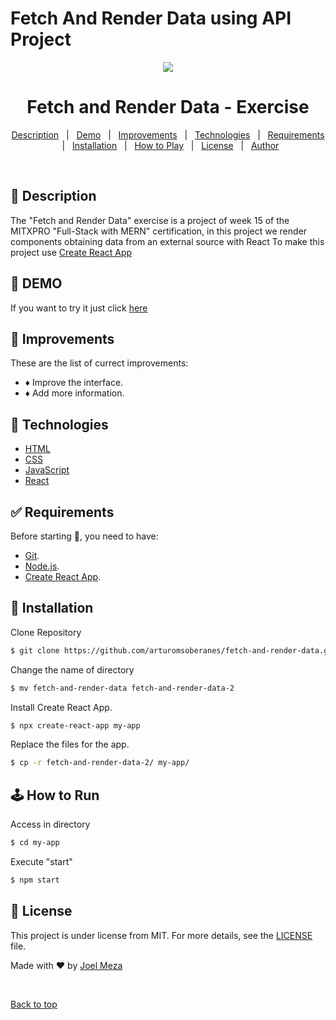 # Fetch And Render Data using API Project
<div align="center" id="top">
   <img src="https://user-images.githubusercontent.com/79353961/183779796-c796be36-7813-4691-9c9c-343c1fde23e6.png"></img>
</div>

# <h1 align="center">Fetch and Render Data - Exercise</h1>

<p align="center">
  <a href="#dart-description">Description</a> &#xa0; | &#xa0; 
  <a href="#dart-demo">Demo</a> &#xa0; | &#xa0;
  <a href="#memo-improvements">Improvements</a> &#xa0; | &#xa0;
  <a href="#art-technologies">Technologies</a> &#xa0; | &#xa0;
  <a href="#white_check_mark-requirements">Requirements</a> &#xa0; | &#xa0;
  <a href="#toolbox-installation">Installation</a> &#xa0; | &#xa0;
  <a href="#joystickhow-to-play">How to Play</a> &#xa0; | &#xa0;
  <a href="#briefcase-license">License</a> &#xa0; | &#xa0;
  <a href="https://github.com/Jmeza01" target="_blank">Author</a>
</p>

<br>


## :dart: Description ##

The "Fetch and Render Data" exercise is a project of week 15 of the MITXPRO "Full-Stack with MERN" certification, in this project we render components obtaining data from an external source with React
To make this project use [Create React App](https://create-react-app.dev/)

## :dart: DEMO ##

If you want to try it just click [here](https://github.com/Jmeza01/Fetch_And_Render_DataAPI)

## :memo: Improvements ##

These are the list of currect improvements:

- :diamonds: Improve the interface.	
- :diamonds: Add more information.

## :art: Technologies ##

- [HTML](https://www.w3schools.com/html/)
- [CSS](https://www.w3schools.com/css/)
- [JavaScript](https://www.w3schools.com/js/)
- [React](https://reactjs.org/)

## :white_check_mark: Requirements ##

Before starting :checkered_flag:, you need to have:
- [Git](https://git-scm.com).
- [Node.js](https://nodejs.org/en/).
- [Create React App](https://create-react-app.dev/).

## :toolbox: Installation ##

Clone Repository

```bash
$ git clone https://github.com/arturomsoberanes/fetch-and-render-data.git
```
Change the name of directory

```bash
$ mv fetch-and-render-data fetch-and-render-data-2
```
Install Create React App.

```bash
$ npx create-react-app my-app 
```

Replace the files for the app.

```bash
$ cp -r fetch-and-render-data-2/ my-app/ 
```

## :joystick:	How to Run ##

Access in directory

```bash
$ cd my-app
```

Execute "start"

```bash
$ npm start
```



## :briefcase:	 License ##

This project is under license from MIT. For more details, see the [LICENSE](LICENSE) file.


Made with :heart: by <a href="https://github.com/Jmeza01" target="_blank">Joel Meza</a>

&#xa0;

<a href="#top">Back to top</a>
